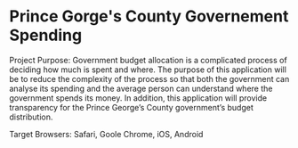 # Prince Gorge's County Governement Spending

Project Purpose: Government budget allocation is a complicated process of deciding how much is spent and where. The purpose of this application will be to reduce the complexity of the process so that both the government can analyse its spending and the average person can understand where the government spends its money. In addition, this application will provide transparency for the Prince George’s County government’s budget distribution. 

Target Browsers: Safari, Goole Chrome, iOS, Android